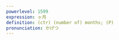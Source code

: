 ```yaml
---
powerlevel: 1599
expression: ヶ月
definition: (ctr) (number of) months; (P)
pronunciation: かげつ
---
```


